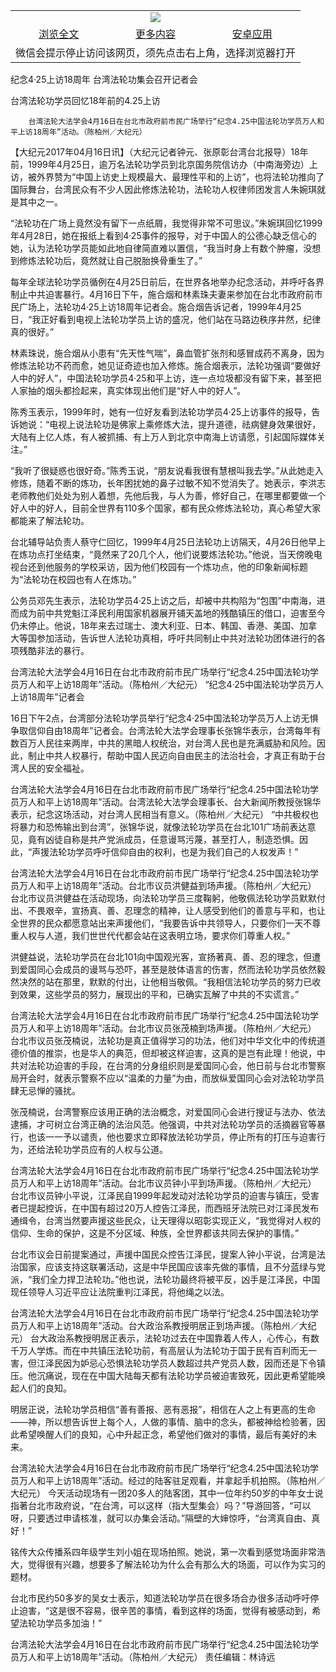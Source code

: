 

<table>
  <tr>
    <td align="center" colspan="3">
      <a href="https://github.com/ogate/ogate/blob/master/README.md"><img src="https://cloud.githubusercontent.com/assets/11880933/13434984/f430fae2-e012-11e5-814f-c2df1e82b247.jpg"/></a>
    </td>
  </tr>
  <tr>
    <td align="center">
      <a href="https://s3.ap-south-1.amazonaws.com/ogatem/oGate.htm?c817733&from=oNote">浏览全文</a>
    </td>
    <td align="center">
      <a href="https://s3.ap-south-1.amazonaws.com/ogatem/oGate.htm?from=oNote">更多内容</a>
    </td>
    <td align="center">
      <a href="https://raw.githubusercontent.com/ogate/up/master/ogate.apk">安卓应用</a>
    </td>
  </tr>
  <tr>
    <td align="center" colspan="3">
      微信会提示停止访问该网页，须先点击右上角，选择浏览器打开
    </td>
  </tr>
</table>    


纪念4·25上访18周年 台湾法轮功集会召开记者会

台湾法轮功学员回忆18年前的4.25上访






        台湾法轮大法学会4月16日在台北市政府前市民广场举行“纪念4.25中国法轮功学员万人和平上访18周年”活动。（陈柏州／大纪元）




【大纪元2017年04月16日讯】（大纪元记者钟元、张原彰台湾台北报导）18年前，1999年4月25日，逾万名法轮功学员到北京国务院信访办（中南海旁边）上访，被外界赞为“中国上访史上规模最大、最理性平和的上访”，也将法轮功推向了国际舞台，台湾民众有不少人因此修炼法轮功，法轮功人权律师团发言人朱婉琪就是其中之一。


“法轮功在广场上竟然没有留下一点纸屑，我觉得非常不可思议。”朱婉琪回忆1999年4月28日，她在报纸上看到4·25事件的报导，对于中国人的公德心缺乏信心的她，认为法轮功学员能如此地自律简直难以置信，“我当时身上有数个肿瘤，没想到修炼法轮功后，竟然就让自己脱胎换骨重生了。”


每年全球法轮功学员循例在4月25日前后，在世界各地举办纪念活动，并呼吁各界制止中共迫害暴行。4月16日下午，施合烟和林素珠夫妻来参加在台北市政府前市民广场上，法轮功4·25上访18周年记者会。施合烟告诉记者，1999年4月25日，“我正好看到电视上法轮功学员上访的盛况，他们站在马路边秩序井然，纪律真的很好。”


林素珠说，施合烟从小患有“先天性气喘”，鼻血管扩张剂和感冒成药不离身，因为修炼法轮功不药而愈，她见证奇迹也加入修炼。施合烟表示，法轮功强调“要做好人中的好人”，中国法轮功学员4·25和平上访，连一点垃圾都没有留下来，甚至把人家抽的烟头都捡起来，真实体现出他们是“好人中的好人”。


陈秀玉表示，1999年时，她有一位好友看到法轮功学员4·25上访事件的报导，告诉她说：“电视上说法轮功是佛家上乘修炼大法，提升道德，祛病健身效果很好，大陆有上亿人炼，有人被抓捕、有上万人到北京中南海上访请愿，引起国际媒体关注。”


“我听了很疑惑也很好奇。”陈秀玉说，“朋友说看我很有慧根叫我去学。”从此她走入修炼，随着不断的炼功，长年困扰她的鼻子过敏不知不觉消失了。她表示，李洪志老师教他们处处为别人着想，先他后我，与人为善，修好自己，在哪里都要做一个好人中的好人，目前全世界有110多个国家，都有民众修炼法轮功，真心希望大家都能来了解法轮功。


台北辅导站负责人蔡守仁回忆，1999年4月25日法轮功上访隔天，4月26日他早上在炼功点打坐结束，“竟然来了20几个人，他们说要炼法轮功。”他说，当天傍晚电视台还到他服务的学校采访，因为他们校园有一个炼功点，他的印象新闻标题为“法轮功在校园也有人在炼功。”


公务员邓先生表示，法轮功学员4·25上访之后，却被中共构陷为“包围”中南海，进而成为前中共党魁江泽民利用国家机器展开铺天盖地的残酷镇压的借口，迫害至今仍未停止。他说，18年来去过瑞士、澳大利亚、日本、韩国、香港、美国、加拿大等国参加活动，告诉世人法轮功真相，呼吁共同制止中共对法轮功团体进行的各项残酷非法的暴行。


台湾法轮大法学会4月16日在台北市政府前市民广场举行“纪念4.25中国法轮功学员万人和平上访18周年”活动。（陈柏州／大纪元）
“纪念4·25中国法轮功学员万人上访18周年”记者会


16日下午2点，台湾部分法轮功学员举行“纪念4·25中国法轮功学员万人上访无惧争取信仰自由18周年”记者会。台湾法轮大法学会理事长张锦华表示，台湾每年有数百万人民往来两岸，中共的黑暗人权统治，对台湾人民也是充满威胁和风险。因此，制止中共人权暴行，帮助中国人民迈向自由民主的法治社会，才真正有助于台湾人民的安全福祉。


台湾法轮大法学会4月16日在台北市政府前市民广场举行“纪念4.25中国法轮功学员万人和平上访18周年”活动。台湾法轮大法学会理事长、台大新闻所教授张锦华表示，纪念这场活动，对台湾人民相当有意义。（陈柏州／大纪元）
“中共极权也将暴力和恐怖输出到台湾”，张锦华说，就像法轮功学员在台北101广场前表达意见，竟有凶徒自称是共产党派成员，任意谩骂污蔑，甚至打人，制造恐惧。因此，“声援法轮功学员呼吁信仰自由的权利，也是为我们自己的人权发声！”


台湾法轮大法学会4月16日在台北市政府前市民广场举行“纪念4.25中国法轮功学员万人和平上访18周年”活动。台北市议员洪健益到场声援。（陈柏州／大纪元）
台北市议员洪健益在活动现场，向法轮功学员三度鞠躬，他敬佩法轮功学员默默付出、不畏艰辛，宣扬真、善、忍理念的精神，让人感受到他们的善意与平和，也让全世界的民众都愿意站出来声援他们，“我要告诉中共领导人，只要你们一天不尊重人权与人道，我们世世代代都会站在这表明立场，要求你们尊重人权。”


洪健益说，法轮功学员在台北101向中国观光客，宣扬著真、善、忍的理念，但遭到爱国同心会成员的谩骂与恐吓，甚至是肢体语言的伤害，然而法轮功学员依然毅然决然的站在那里，默默的付出，让他相当敬佩。“我相信法轮功学员的努力已收到效果，这些学员的努力，展现出的平和，已确实瓦解了中共的不实谎言。”


台湾法轮大法学会4月16日在台北市政府前市民广场举行“纪念4.25中国法轮功学员万人和平上访18周年”活动。台北市议员张茂楠到场声援。（陈柏州／大纪元）
台北市议员张茂楠说，法轮功是真正值得学习的功法，他们对中华文化中的传统道德价值的推崇，也是华人的典范，但却被这样迫害，这真的是岂有此理！他说，中共对法轮功迫害的手段，在台湾的分身组织则是爱国同心会，他日前与台北市警察局开会时，就表示警察不应以“温柔的力量”为由，而放纵爱国同心会对法轮功学员肆无忌惮的骚扰。


张茂楠说，台湾警察应该用正确的法治概念，对爱国同心会进行搜证与法办、依法逮捕，才可树立台湾正确的法治风范。他强调，中共对法轮功学员的活摘器官等暴行，也该一一予以谴责，他也要求立即释放法轮功学员，停止所有的打压与迫害行为，还给法轮功学员应有的人权与公道。


台湾法轮大法学会4月16日在台北市政府前市民广场举行“纪念4.25中国法轮功学员万人和平上访18周年”活动。台北市议员钟小平到场声援。（陈柏州／大纪元）
台北市议员钟小平说，江泽民自1999年起发动对法轮功学员的迫害与镇压，受害者已提起控诉，在中国有超过20万人控告江泽民，而西班牙法院已对江泽民发布通缉令，台湾当然要声援这些民众，让天理得以昭彰实现正义，“我觉得对人权的信仰、生命的保护，这是不分区域、种族，全世界都该共同去保护的事情。”


台北市议会日前提案通过，声援中国民众控告江泽民，提案人钟小平说，台湾是法治国家，应该支持这联署活动，这是中华民国应该率先做的事情，且不分蓝绿与党派，“我们全力捍卫法轮功。”他也说，法轮功最终将被平反，凶手是江泽民，中国现任领导人习近平应让法院重判江泽民，将他绳之以法。


台湾法轮大法学会4月16日在台北市政府前市民广场举行“纪念4.25中国法轮功学员万人和平上访18周年”活动。台大政治系教授明居正到场声援。（陈柏州／大纪元）
台大政治系教授明居正表示，法轮功过去在中国靠着人传人，心传心，有数千万人学炼。而在中共镇压法轮功前，有高层认为法轮功于国于民有百利而无一害，但江泽民因为妒忌心恐惧法轮功学员人数超过共产党员人数，因而还是下令镇压。他沉痛说，现在在中国大陆每天都有法轮功学员被迫害致死，因此更希望能唤起人们的良知。


明居正说，法轮功学员相信“善有善报、恶有恶报”，相信在人之上有更高的生命——神，所以想告诉世上每个人，人做的事情、脑中的念头，都被神给检验著，因此希望唤醒人们的良知，心中升起正念，希望他们做对的事情，最后有美好的未来。


台湾法轮大法学会4月16日在台北市政府前市民广场举行“纪念4.25中国法轮功学员万人和平上访18周年”活动。经过的陆客驻足观看，并拿起手机拍照。（陈柏州／大纪元）
今天活动现场有一团20多人的陆客团，其中一位年约50岁的中年女士说指著台北市政府说，“在台湾，可以这样（指大型集会）吗？”导游回答，“可以呀，只要透过申请核准，就可以办集会活动。”隔壁的大婶惊呼，“台湾真自由、真好！”


铭传大众传播系四年级学生刘小姐在现场拍照。她说，第一次看到感觉场面非常浩大，觉得很有兴趣，想要多了解法轮功为什么会有那么大的场面，可以作为实习的题材。


台北市民约50多岁的吴女士表示，知道法轮功学员在很多场合办很多活动呼吁停止迫害，“这是很不容易，很辛苦的事情，看到这样的场面，觉得有被感动到，希望法轮功学员多加油！”


台湾法轮大法学会4月16日在台北市政府前市民广场举行“纪念4.25中国法轮功学员万人和平上访18周年”活动。（陈柏州／大纪元）
责任编辑：林诗远



